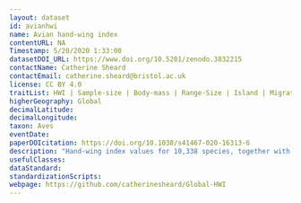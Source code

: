 ```yaml
---
layout: dataset
id: avianhwi
name: Avian hand-wing index
contentURL: NA
Timestamp: 5/20/2020 1:33:00
datasetDOI_URL: https://www.doi.org/10.5281/zenodo.3832215
contactName: Catherine Sheard
contactEmail: catherine.sheard@bristol.ac.uk
license: CC BY 4.0
traitList: HWI | Sample-size | Body-mass | Range-Size | Island | Migration-1 | Migration-2 | Migration-3 | Territoriality | Diet | Habitat | Latitude | AnnualTemp | TempRange | AnnualPrecip | PrecipRange
higherGeography: Global
decimalLatitude:
decimalLongitude:
taxon: Aves
eventDate: 
paperDOIcitation: https://doi.org/10.1038/s41467-020-16313-6
description: "Hand-wing index values for 10,338 species, together with a variety of ecological and environmental traits, matched to the Jetz et al. 2012 phylogeny and to IUCN Red List scientific names."
usefulClasses: 
dataStandard: 
standardizationScripts: 
webpage: https://github.com/catherinesheard/Global-HWI
---
```

